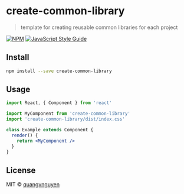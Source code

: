 # create-common-library

> template for creating reusable common libraries for each project

[![NPM](https://img.shields.io/npm/v/create-common-library.svg)](https://www.npmjs.com/package/create-common-library) [![JavaScript Style Guide](https://img.shields.io/badge/code_style-standard-brightgreen.svg)](https://standardjs.com)

## Install

```bash
npm install --save create-common-library
```

## Usage

```jsx
import React, { Component } from 'react'

import MyComponent from 'create-common-library'
import 'create-common-library/dist/index.css'

class Example extends Component {
  render() {
    return <MyComponent />
  }
}
```

## License

MIT © [quangvnguyen](https://github.com/quangvnguyen)
